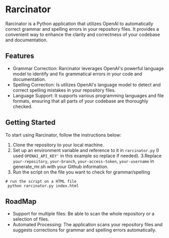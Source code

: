 # Rarcinator

Rarcinator is a Python application that utilizes OpenAI to automatically correct grammar and spelling errors in your repository files. It provides a convenient way to enhance the clarity and correctness of your codebase and documentation.

## Features

- Grammar Correction: Rarcinator leverages OpenAI's powerful language model to identify and fix grammatical errors in your code and documentation.
- Spelling Correction: Is utilizes OpenAI's language model to detect and correct spelling mistakes in your repository files.
- Language Support: It supports various programming languages and file formats, ensuring that all parts of your codebase are thoroughly checked.


## Getting Started

To start using Rarcinator, follow the instructions below:

1. Clone the repository to your local machine.
2. Set up an environment variable and reference to it in `rarcinator.py` (I used `OPENAI_API_KEY'` in this example so replace if needed).
3.Replace `your-repository`, `your-branch`, `your-access-token`, `your-username` in generate_mr.sh with your Github information.
4. Run the script on the file you want to check for grammar/spelling
```
# run the script on a HTML file
 python rarcinator.py index.html
```


## RoadMap
- Support for multiple files: Be able to scan the whole repository or a selection of files.
- Automated Processing: The application scans your repository files and suggests corrections for grammar and spelling errors automatically.
